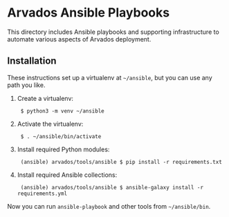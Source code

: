 # Arvados Ansible Playbooks

<!--
Copyright (C) The Arvados Authors. All rights reserved.

SPDX-License-Identifier: Apache-2.0
-->

This directory includes Ansible playbooks and supporting infrastructure to automate various aspects of Arvados deployment.

## Installation

These instructions set up a virtualenv at `~/ansible`, but you can use any path you like.

1. Create a virtualenv:

        $ python3 -m venv ~/ansible

2. Activate the virtualenv:

        $ . ~/ansible/bin/activate

3. Install required Python modules:

        (ansible) arvados/tools/ansible $ pip install -r requirements.txt

4. Install required Ansible collections:

        (ansible) arvados/tools/ansible $ ansible-galaxy install -r requirements.yml

Now you can run `ansible-playbook` and other tools from `~/ansible/bin`.
